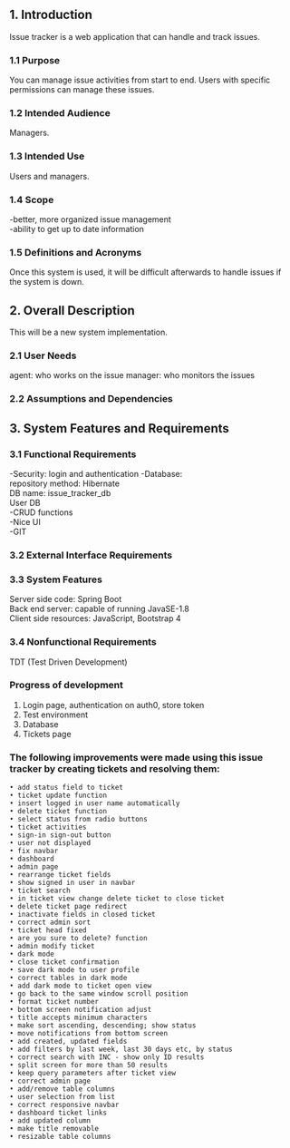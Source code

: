 ## 1. Introduction
Issue tracker is a web application that can handle and track issues.
### 1.1 Purpose
You can manage issue activities from start to end. Users with specific permissions can manage these issues.
### 1.2 Intended Audience
Managers.
### 1.3 Intended Use
Users and managers.
### 1.4 Scope
-better, more organized issue management  
-ability to get up to date information
### 1.5 Definitions and Acronyms
Once this system is used, it will be difficult afterwards to handle issues if the system is down.
## 2. Overall Description
This will be a new system implementation.
### 2.1 User Needs
agent: who works on the issue
manager: who monitors the issues
### 2.2 Assumptions and Dependencies

## 3. System Features and Requirements
### 3.1 Functional Requirements
-Security: login and authentication
-Database:  
	repository method: Hibernate  
	DB name: issue_tracker_db  
	User DB  
-CRUD functions  
-Nice UI  
-GIT  

### 3.2 External Interface Requirements
### 3.3 System Features
Server side code: Spring Boot  
Back end server: capable of running JavaSE-1.8  
Client side resources: JavaScript, Bootstrap 4  
### 3.4 Nonfunctional Requirements
TDT (Test Driven Development)


### Progress of development
1. Login page, authentication on auth0, store token  
2. Test environment  
3. Database  
4. Tickets page  

### The following improvements were made using this issue tracker by creating tickets and resolving them:
    • add status field to ticket
    • ticket update function
    • insert logged in user name automatically
    • delete ticket function
    • select status from radio buttons
    • ticket activities
    • sign-in sign-out button
    • user not displayed
    • fix navbar
    • dashboard
    • admin page
    • rearrange ticket fields
    • show signed in user in navbar
    • ticket search
    • in ticket view change delete ticket to close ticket
    • delete ticket page redirect
    • inactivate fields in closed ticket
    • correct admin sort
    • ticket head fixed
    • are you sure to delete? function
    • admin modify ticket
    • dark mode
    • close ticket confirmation
    • save dark mode to user profile
    • correct tables in dark mode
    • add dark mode to ticket open view
    • go back to the same window scroll position
    • format ticket number
    • bottom screen notification adjust
    • title accepts minimum characters
    • make sort ascending, descending; show status
    • move notifications from bottom screen
    • add created, updated fields
    • add filters by last week, last 30 days etc, by status
    • correct search with INC - show only ID results
    • split screen for more than 50 results
    • keep query parameters after ticket view
    • correct admin page
    • add/remove table columns
    • user selection from list
    • correct responsive navbar
    • dashboard ticket links
    • add updated column
    • make title removable
    • resizable table columns